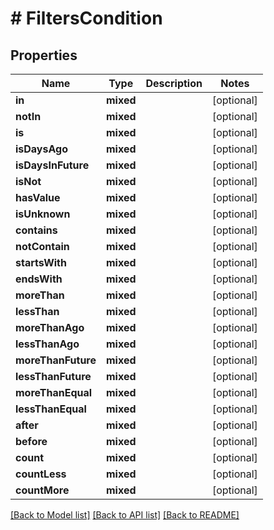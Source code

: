 # # FiltersCondition

## Properties

Name | Type | Description | Notes
------------ | ------------- | ------------- | -------------
**in** | **mixed** |  | [optional]
**notIn** | **mixed** |  | [optional]
**is** | **mixed** |  | [optional]
**isDaysAgo** | **mixed** |  | [optional]
**isDaysInFuture** | **mixed** |  | [optional]
**isNot** | **mixed** |  | [optional]
**hasValue** | **mixed** |  | [optional]
**isUnknown** | **mixed** |  | [optional]
**contains** | **mixed** |  | [optional]
**notContain** | **mixed** |  | [optional]
**startsWith** | **mixed** |  | [optional]
**endsWith** | **mixed** |  | [optional]
**moreThan** | **mixed** |  | [optional]
**lessThan** | **mixed** |  | [optional]
**moreThanAgo** | **mixed** |  | [optional]
**lessThanAgo** | **mixed** |  | [optional]
**moreThanFuture** | **mixed** |  | [optional]
**lessThanFuture** | **mixed** |  | [optional]
**moreThanEqual** | **mixed** |  | [optional]
**lessThanEqual** | **mixed** |  | [optional]
**after** | **mixed** |  | [optional]
**before** | **mixed** |  | [optional]
**count** | **mixed** |  | [optional]
**countLess** | **mixed** |  | [optional]
**countMore** | **mixed** |  | [optional]

[[Back to Model list]](../../README.md#models) [[Back to API list]](../../README.md#endpoints) [[Back to README]](../../README.md)
